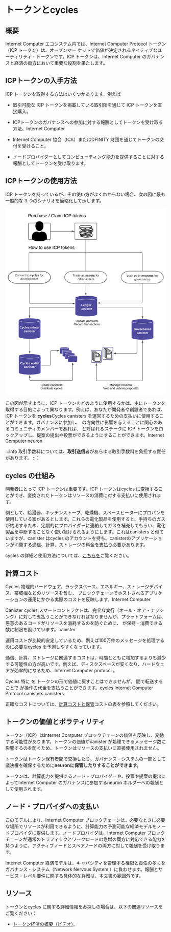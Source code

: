 # トークンとcycles

## 概要

Internet Computer エコシステム内では、Internet Computer Protocol トークン（ICP トークン）は、オープンマー ケットで価値が決定されるネイティブなユーティリティ・トークンです。ICP トークンは、Internet Computer のガバナンスと経済の両方において重要な役割を果たします。

## ICPトークンの入手方法

ICP トークンを取得する方法はいくつかあります。例えば

- 取引可能な ICP トークンを掲載している取引所を通じて ICP トークンを直接購入。

- ICPトークンのガバナンスへの参加に対する報酬としてトークンを受け取る方法。Internet Computer

- Internet Computer 協会（ICA）またはDFINITY 財団を通じてトークンの交付を受けること。

- ノードプロバイダーとしてコンピューティング能力を提供することに対する報酬としてトークンを受け取ります。

## ICPトークンの使用方法

ICP トークンを持っているが、その使い方がよくわからない場合、次の図に最も一般的な 3 つのシナリオを簡略化して示します。

![icp tokens how to use](_attachments/icp-tokens-how-to-use.svg)

この図が示すように、ICP トークンをどのように使用するかは、主にトークンを取得する目的によって異なります。例えば、あなたが開発者や創設者であれば、ICP トークンを **cycles**Cycles canisters を運営するための支払いに使用することができます。ガバナンスに参加し、 の方向性に影響を与えることに関心のあるコミュニティのメンバーであれば、 と呼ばれるステークに ICP トークンをロックアップし、提案の提出や投票ができるようにすることができます。Internet Computer neuron

:::info
取引手数料については、**取引送信**者があらゆる取引手数料を負担する責任があります。
::：

## cycles の仕組み

開発者にとって ICP トークンは重要です。ICP トークンはcycles に変換することができ、変換されたトークンはリソースの消費に対する支払いに使用されます。

例として、給湯器、キッチンストーブ、乾燥機、スペースヒーターにプロパンを使用している家があるとします。これらの電化製品を使用すると、手持ちのガスが枯渇するため、定期的にプロバイダーに連絡してガスを補充してもらい、電化製品を中断することなく使い続けられるようにします。これはcanisters と似ていますが、canister はcycles のアカウントを持ち、canisterのアプリケーションが消費する通信、計算、ストレージの料金を支払う必要があります。

cycles の詳細と使用方法については、[こちらを](/docs/developer-docs/setup/cycles/converting_icp_tokens_into_cycles.md)ご覧ください。

## 計算コスト

Cycles 物理的ハードウェア、ラックスペース、エネルギー、ストレージデバイス、帯域幅などのリソースを含む、 ブロックチェーンでホストされるアプリケーションの運用にかかる実際のコストを反映します。Internet Computer 

Canister cycles スマートコントラクトは、完全な実行（オール・オア・ナッシング）に対して支払うことができなければなりませんが、プラットフォームは、悪意のあるコードがリソースを消耗するのを防ぐために、 が保持・消費できる数に制限を設けています。canister 

運用コストが比較的安定しているため、例えば100万件のメッセージを処理するのに必要なcycles を予測しやすくなっています。

通信、計算、ストレージに関連するコストは、時間とともに増加するよりも減少する可能性の方が高いです。例えば、ディスクスペースが安くなり、ハードウェアが効率的になるため、Internet Computer protocol 。

Cycles 特に を トークンの形で価値に戻すことはできませんが、 間で転送することで が操作の代金を支払うことができます。cycles Internet Computer Protocol canisters canisters 

正確なコストについては、[計算コストと保管](/developer-docs/gas-cost.md)コストの表を参照してください。

## トークンの価値とボラティリティ

トークン（ICP）はInternet Computer ブロックチェーンの価値を反映し、変動する可能性があります。トークンの価値がcanister が処理できるメッセージ数に影響するのを防ぐため、トークンはリソースの支払いに直接使用されません。

トークンはトークン保有者間で交換したり、ガバナンス・システムの一部として議決権を確保するために**neuronに保管したりすることができます。**

トークンは、計算能力を提供するノード・プロバイダーや、投票や提案の提出によってInternet Computer のガバナンスに参加するneuron ホルダーへの報酬として使用されます。

## ノード・プロバイダへの支払い

このモデルにより、Internet Computer ブロックチェーンは、必要なときに必要な場所でリソースが利用できるように、計算能力の予測可能な経済モデルをノードプロバイダに提供します。ノードプロバイダは、Internet Computer ブロックチェーンが通常のトラフィックとワークロードの急増の両方に対応できる能力を持つように、アクティブノードとスペアノードの両方に対して報酬を受け取ります。

Internet Computer 経済モデルは、キャパシティを管理する権限と責任の多くをガバナンス・システム（Network Nervous System ）に負わせます。報酬とサービス・レベル要件に関する具体的な詳細は、本文書の範囲外です。

## リソース

トークンとcycles に関する詳細情報をお探しの場合は、以下の関連リソースをご覧ください：

- [トークン経済の概要（ビデオ）](https://www.youtube.com/watch?v=H2p5q0PR2pc)。

<!---
# Tokens and cycles

## Overview 
Within the Internet Computer ecosystem, Internet Computer Protocol tokens (ICP tokens) are a native utility token with a value determined on the open market. ICP tokens play a key role in both the governance and the economics of the Internet Computer.

## How to get ICP tokens

There are a few different ways you might acquire ICP tokens. For example, you might:

-   Purchase ICP tokens directly through an exchange that lists ICP tokens available for trade.

-   Receive tokens as rewards for participating in the governance of the Internet Computer

-   Receive a grant of tokens through the Internet Computer Association (ICA) or the DFINITY Foundation.

-   Receive tokens as remuneration for providing computing capacity as a node provider.

## How to use ICP tokens

If you have ICP tokens, but aren’t sure how to use them, the following diagram provides a simplified overview to illustrate the three most common scenarios.

![icp tokens how to use](_attachments/icp-tokens-how-to-use.svg)

As this diagram suggests, how you use ICP tokens depends primarily on your goals in acquiring them. For example, if you are a developer or founder, ICP tokens can be converted to **cycles**. Cycles can then be used to pay for running canisters that deliver products and services to the market. If you are a member of the community interested in participating in governance and influencing the direction of the Internet Computer, you can lock up ICP tokens in a stake, called a neuron, so that you can submit and vote on proposals.

:::info
Regarding transaction fees, the **transaction sender** is responsible for covering any/all transaction fees.
:::

## How cycles work

For developers, ICP tokens are important because they can be converted to cycles that, in turn, are used to pay for resource consumption.

As an example, imagine you have a house where propane is used for a water heater, kitchen stove, dryer, and space heater. As you use these appliances, you deplete the supply of gas you have on hand, so periodically you contact a provider to refill your supply so you can continue to use your appliances without interruption. This is similar to canisters in that each canister must have an account with cycles available to pay for the communication, computation, and storage that the canister’s application consumes.

To learn more about cycles and how to use them, see [here](/docs/developer-docs/setup/cycles/converting_icp_tokens_into_cycles.md).

## Cost of computation

Cycles reflect the real costs of operations for applications hosted in the Internet Computer blockchain including resources such physical hardware, rack space, energy, storage devices, and bandwidth.

Canister smart contracts must be able to pay for complete execution (all or nothing), but the platform sets limits on how many cycles a canister can hold and consume to prevent malicious code from draining resources.

The relative stability of operational costs makes it easier to predict the cycles required to process, for example, a million messages.

The costs associated with communication, computation, and storage are more likely to decrease than to increase over time. For example, because disk space becomes cheaper and hardware becomes more efficient, the Internet Computer protocol will also improve over time to make better use of the resources.

Cycles are not a currency; in particular cycles cannot be converted back to value in the form of Internet Computer Protocol tokens, but can be transferred between canisters to enable canisters to pay for operations.

For exact costs see the tables in [computation and storage costs](/developer-docs/gas-cost.md).

## Token value and volatility

Tokens (ICP) reflect the value of the Internet Computer blockchain and can fluctuate. To prevent the token value from affecting the number of messages a canister can process, tokens are not used to pay for resources directly.

Tokens can be exchanged between token holders or locked up in **neurons** to secure voting rights as part of the governance system.

Tokens are used to reward node providers for providing compute capacity and neuron holders for participating in the governance of the Internet Computer by voting and submitting proposals.

## Payment to node providers

With this model, the Internet Computer blockchain provides node providers with a predictable economic model for computing power capacity to ensure resources are available when and where they are needed. Node providers receive compensation for both active and spare nodes so that the Internet Computer blockchain has capacity to handle both normal traffic and workload spikes.

The Internet Computer economic model places much of the power and responsibility of managing capacity on the governance system—the Network Nervous System. Specific details about compensation and service level requirements are outside the scope of this document.

## Resources

If you are looking for more information about tokens and cycles, check out the following related resources:

-   [Overview of token economics (video)](https://www.youtube.com/watch?v=H2p5q0PR2pc).

-->
